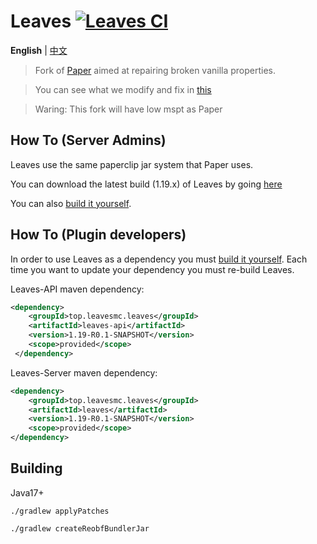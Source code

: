 Leaves [![Leaves CI](https://github.com/LeavesMC/Leaves/actions/workflows/leaves.yml/badge.svg)](https://github.com/LeavesMC/Leaves/actions/workflows/leaves.yml)
===========

**English** | [中文](https://github.com/LeavesMC/Leaves/blob/master/README_cn.md)

> Fork of [Paper](https://github.com/PaperMC/Paper) aimed at repairing broken vanilla properties.

> You can see what we modify and fix in [this](https://github.com/LeavesMC/Leaves/blob/master/docs/MODIFICATION.md)

> Waring: This fork will have low mspt as Paper

## How To (Server Admins)
Leaves use the same paperclip jar system that Paper uses.

You can download the latest build (1.19.x) of Leaves by going [here](https://github.com/LeavesMC/Leaves/releases)

You can also [build it yourself](https://github.com/LeavesMC/Leaves#building).

## How To (Plugin developers)
In order to use Leaves as a dependency you must [build it yourself](https://github.com/LeavesMC/Leaves#building).
Each time you want to update your dependency you must re-build Leaves.

Leaves-API maven dependency:
```xml
<dependency>
    <groupId>top.leavesmc.leaves</groupId>
    <artifactId>leaves-api</artifactId>
    <version>1.19-R0.1-SNAPSHOT</version>
    <scope>provided</scope>
 </dependency>
 ```

Leaves-Server maven dependency:
```xml
<dependency>
    <groupId>top.leavesmc.leaves</groupId>
    <artifactId>leaves</artifactId>
    <version>1.19-R0.1-SNAPSHOT</version>
    <scope>provided</scope>
</dependency>
```

## Building
Java17+

`./gradlew applyPatches`

`./gradlew createReobfBundlerJar`
